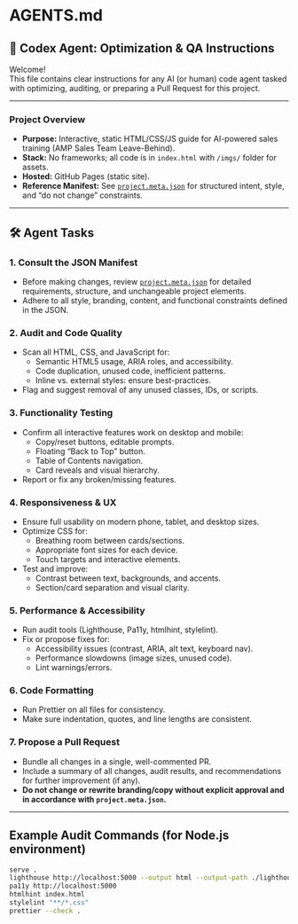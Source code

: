 # AGENTS.md

## 🧠 Codex Agent: Optimization & QA Instructions

Welcome!  
This file contains clear instructions for any AI (or human) code agent tasked with optimizing, auditing, or preparing a Pull Request for this project.

---

### Project Overview

- **Purpose:** Interactive, static HTML/CSS/JS guide for AI-powered sales training (AMP Sales Team Leave-Behind).
- **Stack:** No frameworks; all code is in `index.html` with `/imgs/` folder for assets.
- **Hosted:** GitHub Pages (static site).
- **Reference Manifest:** See [`project.meta.json`](./project.meta.json) for structured intent, style, and “do not change” constraints.

---

## 🛠️ Agent Tasks

### 1. **Consult the JSON Manifest**
- Before making changes, review [`project.meta.json`](./project.meta.json) for detailed requirements, structure, and unchangeable project elements.
- Adhere to all style, branding, content, and functional constraints defined in the JSON.

### 2. **Audit and Code Quality**
- Scan all HTML, CSS, and JavaScript for:
  - Semantic HTML5 usage, ARIA roles, and accessibility.
  - Code duplication, unused code, inefficient patterns.
  - Inline vs. external styles: ensure best-practices.
- Flag and suggest removal of any unused classes, IDs, or scripts.

### 3. **Functionality Testing**
- Confirm all interactive features work on desktop and mobile:
  - Copy/reset buttons, editable prompts.
  - Floating “Back to Top” button.
  - Table of Contents navigation.
  - Card reveals and visual hierarchy.
- Report or fix any broken/missing features.

### 4. **Responsiveness & UX**
- Ensure full usability on modern phone, tablet, and desktop sizes.
- Optimize CSS for:
  - Breathing room between cards/sections.
  - Appropriate font sizes for each device.
  - Touch targets and interactive elements.
- Test and improve:
  - Contrast between text, backgrounds, and accents.
  - Section/card separation and visual clarity.

### 5. **Performance & Accessibility**
- Run audit tools (Lighthouse, Pa11y, htmlhint, stylelint).
- Fix or propose fixes for:
  - Accessibility issues (contrast, ARIA, alt text, keyboard nav).
  - Performance slowdowns (image sizes, unused code).
  - Lint warnings/errors.

### 6. **Code Formatting**
- Run Prettier on all files for consistency.
- Make sure indentation, quotes, and line lengths are consistent.

### 7. **Propose a Pull Request**
- Bundle all changes in a single, well-commented PR.
- Include a summary of all changes, audit results, and recommendations for further improvement (if any).
- **Do not change or rewrite branding/copy without explicit approval and in accordance with `project.meta.json`.**

---

## Example Audit Commands (for Node.js environment)

```sh
serve .
lighthouse http://localhost:5000 --output html --output-path ./lighthouse-report.html
pa11y http://localhost:5000
htmlhint index.html
stylelint "**/*.css"
prettier --check .
